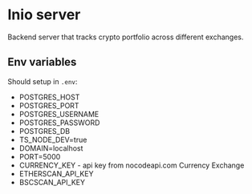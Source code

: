 # Inio server
Backend server that tracks crypto portfolio across different exchanges.

## Env variables
Should setup in `.env`:
- POSTGRES_HOST
- POSTGRES_PORT
- POSTGRES_USERNAME
- POSTGRES_PASSWORD
- POSTGRES_DB
- TS_NODE_DEV=true
- DOMAIN=localhost
- PORT=5000 
- CURRENCY_KEY - api key from nocodeapi.com Currency Exchange
- ETHERSCAN_API_KEY
- BSCSCAN_API_KEY